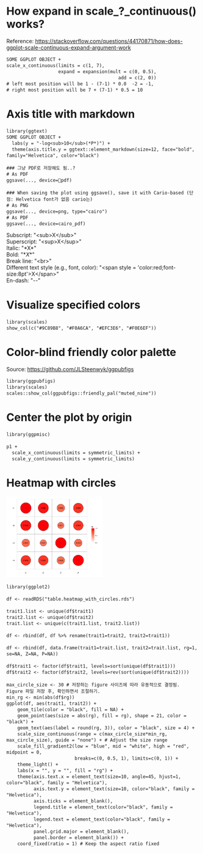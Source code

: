 # How expand in scale_?_continuous() works?
Reference: https://stackoverflow.com/questions/44170871/how-does-ggplot-scale-continuous-expand-argument-work

```
SOME GGPLOT OBJECT +
scale_x_continuous(limits = c(1, 7), 
                   expand = expansion(mult = c(0, 0.5), 
                                         add = c(2, 0))
# left most position will be 1 - (7-1) * 0.0  -2 = -1, 
# right most position will be 7 + (7-1) * 0.5 = 10
```

# Axis title with markdown
```
library(ggtext)
SOME GGPLOT OBJECT +
  labs(y = "-log<sub>10</sub>(*P*)") +
  theme(axis.title.y = ggtext::element_markdown(size=12, face="bold", family="Helvetica", color="black")

### 그냥 PDF로 저장해도 됨..?
# As PDF
ggsave(..., device=pdf)

### When saving the plot using ggsave(), save it with Cario-based (단점: Helvetica font가 없음 cario는)
# As PNG
ggsave(..., device=png, type="cairo")
# As PDF
ggsave(..., device=cairo_pdf)
```

Subscript: "\<sub>X\</sub>"\
Superscript: "\<sup>X\</sup>"\
Italic: "\*X*"\
Bold: "\**X**"\
Break line: "\<br>"\
Different text style (e.g., font, color): "\<span style = 'color:red;font-size:8pt'>X\</span>"\
En-dash: "--"


# Visualize specified colors
```
library(scales)
show_col(c("#9C89B8", "#F0A6CA", "#EFC3E6", "#F0E6EF"))
```
# Color-blind friendly color palette
Source: https://github.com/JLSteenwyk/ggpubfigs
```
library(ggpubfigs)
library(scales)
scales::show_col(ggpubfigs::friendly_pal("muted_nine"))
```

# Center the plot by origin
```
library(ggpmisc)

p1 +
  scale_x_continuous(limits = symmetric_limits) +
  scale_y_continuous(limits = symmetric_limits)
```

# Heatmap with circles

<img src="heatmap_with_circles.png" width=50% height=50%>

```
library(ggplot2)

df <- readRDS("table.heatmap_with_circles.rds")

trait1.list <- unique(df$trait1)
trait2.list <- unique(df$trait2)
trait.list <- unique(c(trait1.list, trait2.list))

df <- rbind(df, df %>% rename(trait1=trait2, trait2=trait1))

df <- rbind(df, data.frame(trait1=trait.list, trait2=trait.list, rg=1, se=NA, Z=NA, P=NA))

df$trait1 <- factor(df$trait1, levels=sort(unique(df$trait1)))
df$trait2 <- factor(df$trait2, levels=rev(sort(unique(df$trait2))))

max_circle_size <- 30 # 저장하는 figure 사이즈에 따라 유동적으로 결정됨. Figure 파일 저장 후, 확인하면서 조절하기.
min_rg <- min(abs(df$rg))
ggplot(df, aes(trait1, trait2)) +
    geom_tile(color = "black", fill = NA) +
    geom_point(aes(size = abs(rg), fill = rg), shape = 21, color = "black") +
    geom_text(aes(label = round(rg, 3)), color = "black", size = 4) +
    scale_size_continuous(range = c(max_circle_size*min_rg, max_circle_size), guide = "none") + # Adjust the size range
    scale_fill_gradient2(low = "blue", mid = "white", high = "red", midpoint = 0, 
                         breaks=c(0, 0.5, 1), limits=c(0, 1)) +
    theme_light() +
    labs(x = "", y = "", fill = "rg") +
    theme(axis.text.x = element_text(size=10, angle=45, hjust=1, color="black", family = "Helvetica"),
          axis.text.y = element_text(size=10, color="black", family = "Helvetica"),
          axis.ticks = element_blank(),
          legend.title = element_text(color="black", family = "Helvetica"),
          legend.text = element_text(color="black", family = "Helvetica"),
          panel.grid.major = element_blank(),
          panel.border = element_blank()) +
    coord_fixed(ratio = 1) # Keep the aspect ratio fixed
```
